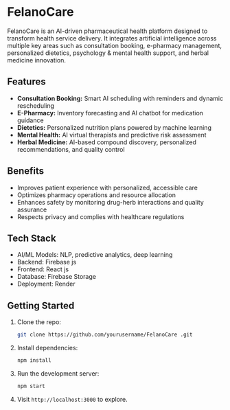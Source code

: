 # FelanoCare 

FelanoCare  is an AI-driven pharmaceutical health platform designed to transform health service delivery. It integrates artificial intelligence across multiple key areas such as consultation booking, e-pharmacy management, personalized dietetics, psychology & mental health support, and herbal medicine innovation.

## Features

- **Consultation Booking:** Smart AI scheduling with reminders and dynamic rescheduling  
- **E-Pharmacy:** Inventory forecasting and AI chatbot for medication guidance  
- **Dietetics:** Personalized nutrition plans powered by machine learning  
- **Mental Health:** AI virtual therapists and predictive risk assessment  
- **Herbal Medicine:** AI-based compound discovery, personalized recommendations, and quality control

## Benefits

- Improves patient experience with personalized, accessible care  
- Optimizes pharmacy operations and resource allocation  
- Enhances safety by monitoring drug-herb interactions and quality assurance  
- Respects privacy and complies with healthcare regulations

## Tech Stack

- AI/ML Models: NLP, predictive analytics, deep learning  
- Backend: Firebase js
- Frontend: React js
- Database: Firebase Storage
- Deployment: Render

## Getting Started

1. Clone the repo:  
   ```bash
   git clone https://github.com/yourusername/FelanoCare .git


2. Install dependencies:

   ```bash
   npm install
   ```
3. Run the development server:

   ```bash
   npm start
   ```
4. Visit `http://localhost:3000` to explore.

